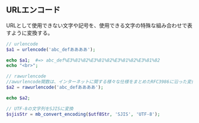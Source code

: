 ## URLエンコード
URLとして使用できない文字や記号を、使用できる文字の特殊な組み合わせで表すように変換する。
```php
// urlencode
$a1 = urlencode('abc_defああああ');

echo $a1;  #=> abc_def%E3%81%82%E3%81%82%E3%81%82%E3%81%82
echo "<br>";

// rawurlencode
//awurlencode関数は、インターネットに関する様々な仕様をまとめたRFC3986に沿った変換をしているため、urlencode関数よりrawurlencode関数を使ったほうが安全
$a2 = rawurlencode('abc_defああああ');

echo $a2;

// UTF-8の文字列をSJISに変換
$sjisStr = mb_convert_encoding($utf8Str, 'SJIS', 'UTF-8');
```
